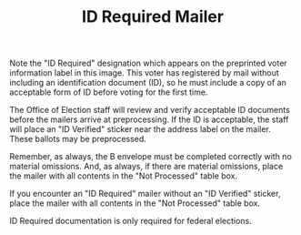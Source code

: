 ﻿---
layout: slide
title: "ID Required Mailer"
---

Note the "ID Required" designation which appears on the preprinted voter information label in this image. This voter has registered by mail without including an identification document (ID), so he must include a copy of an acceptable form of ID before voting for the first time.

The Office of Election staff will review and verify acceptable ID documents before the mailers arrive at preprocessing.  If the ID is acceptable, the staff will place an "ID Verified" sticker near the address label on the mailer.  These ballots may be preprocessed.  

Remember, as always, the B envelope must be completed correctly with no material omissions.  And, as always, if there are material omissions, place the mailer with all contents in the "Not Processed" table box.  

If you encounter an "ID Required" mailer without an "ID Verified" sticker, place the mailer with all contents in the "Not Processed" table box.  

ID Required documentation is only required for federal elections.


